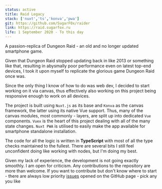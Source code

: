 ```yaml
---
status: active
title: Raid Legacy
stack: ['nuxt','ts','konva','pwa']
git: https://github.com/SugarF0x/raider
link: https://raid.sugarfox.ru
life: 1 September 2020 - To this day
---
```


A passion-replica of Dungeon Raid - an old and no longer updated smartphone game.
<!--more-->
Given that Dungeon Raid stopped updating back in like 2013 or something like that,
resulting in abysmally poor performance even on latest top-end devices,
I took it upon myself to replicate the glorious game Dungeon Raid once was.

Since the only thing I know of how to do was web dev, I decided to start working on it via canvas, thus
effectively also working on this project being responsive enough to work on all devices.

The project is built using `Nuxt.js` as its base and `Konva` as the canvas framework, the latter using its native
Vue support. Thus, many of the canvas modules, most commonly - layers, are split up into dedicated `Vue` components.
`Vuex` is the heart of this project dealing with all of the many state changes. `Nuxt PWA` is utilised to easily
make the app available for smartphone standalone installation.

The code for all the logic is written in **TypeScript** with most of all the type checks maintained to the fullest.
There are several bits I still feel unconfident doing like working with nodes, but I'm doing my best.

Given my lack of experience, the development is not going exactly smoothly. I am open for criticism. Any contributions
to the repository are more than welcome. If you want to contribute but don't know where to start - there are always
low priority [issues](https://github.com/SugarF0x/raider/issues) opened on the GitHub page - pick any you like
